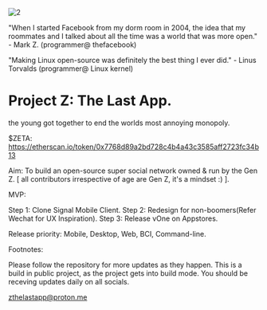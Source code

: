 ![2](https://user-images.githubusercontent.com/20357085/196049310-bd95fbbd-6db1-4197-965e-a71e17462109.png)


"When I started Facebook from my dorm room in 2004, the idea that my roommates and I talked about all the time was a world that was more open." - Mark Z.
(programmer@ thefacebook)

"Making Linux open-source was definitely the best thing I ever did." - Linus Torvalds
(programmer@ Linux kernel)


# Project Z: The Last App.
the young got together to end the worlds most annoying monopoly.

$ZETA: https://etherscan.io/token/0x7768d89a2bd728c4b4a43c3585aff2723fc34b13

Aim: To build an open-source super social network owned & run by the Gen Z. [ all contributors irrespective of age are Gen Z, it's a mindset :) ].

MVP:

Step 1: Clone Signal Mobile Client.
Step 2: Redesign for non-boomers(Refer Wechat for UX Inspiration).
Step 3: Release vOne on Appstores.


Release priority:
Mobile, Desktop, Web, BCI, Command-line.

Footnotes:

Please follow the repository for more updates as they happen. This is a build in public project, as the project gets into build mode. You should be receving updates daily on all socials.

zthelastapp@proton.me

